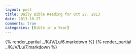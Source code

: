 ```yaml
---
layout: post
title: Daily Bible Reading for Oct 27, 2013
date: 2013-10-27
comments: true
categories: [Bible in a Year]
---
```

{% render_partial ../KJV/Lu/6.markdown %}
{% render_partial ../KJV/Lu/7.markdown %}
